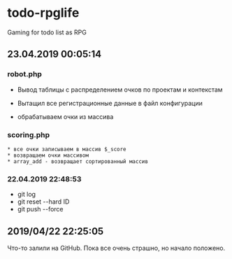 # todo-rpglife
Gaming for todo list as RPG

## 23.04.2019 00:05:14
### robot.php
+ Вывод таблицы с распределением очков по проектам и контекстам
* Вытащил все регистрационные данные в файл конфигурации
+ обрабатываем очки из массива
    
### scoring.php
    * все очки записываем в массив $_score
    * возвращаем очки массивом
    * array_add - возвращает сортированный массив

### 22.04.2019 22:48:53
* git log
* git reset --hard ID
* git push --force
	
## 2019/04/22 22:25:05
Что-то залили на GitHub. Пока все очень страшно, но начало положено.
